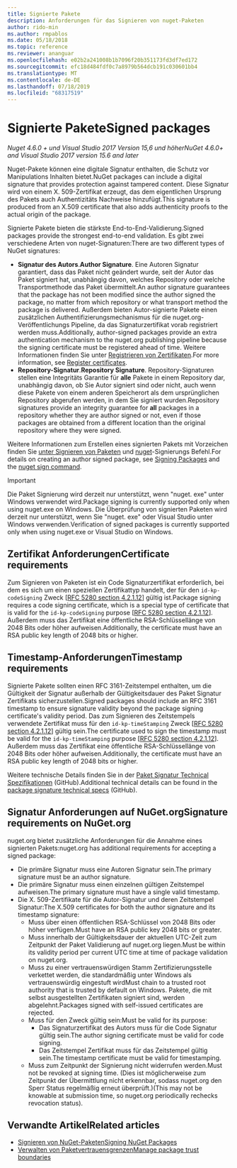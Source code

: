 ```yaml
---
title: Signierte Pakete
description: Anforderungen für das Signieren von nuget-Paketen
author: rido-min
ms.author: rmpablos
ms.date: 05/18/2018
ms.topic: reference
ms.reviewer: ananguar
ms.openlocfilehash: e02b2a241008b1b7096f20b351173fd3df7ed172
ms.sourcegitcommit: efc18d484fdf0c7a8979b564dcb191c030601bb4
ms.translationtype: MT
ms.contentlocale: de-DE
ms.lasthandoff: 07/18/2019
ms.locfileid: "68317519"
---
```

# <a name="signed-packages"></a><span data-ttu-id="0a5d0-103">Signierte Pakete</span><span class="sxs-lookup"><span data-stu-id="0a5d0-103">Signed packages</span></span>

<span data-ttu-id="0a5d0-104">*Nuget 4.6.0 + und Visual Studio 2017 Version 15,6 und höher*</span><span class="sxs-lookup"><span data-stu-id="0a5d0-104">*NuGet 4.6.0+ and Visual Studio 2017 version 15.6 and later*</span></span>

<span data-ttu-id="0a5d0-105">Nuget-Pakete können eine digitale Signatur enthalten, die Schutz vor Manipulations Inhalten bietet.</span><span class="sxs-lookup"><span data-stu-id="0a5d0-105">NuGet packages can include a digital signature that provides protection against tampered content.</span></span> <span data-ttu-id="0a5d0-106">Diese Signatur wird von einem X. 509-Zertifikat erzeugt, das dem eigentlichen Ursprung des Pakets auch Authentizitäts Nachweise hinzufügt.</span><span class="sxs-lookup"><span data-stu-id="0a5d0-106">This signature is produced from an X.509 certificate that also adds authenticity proofs to the actual origin of the package.</span></span>

<span data-ttu-id="0a5d0-107">Signierte Pakete bieten die stärkste End-to-End-Validierung.</span><span class="sxs-lookup"><span data-stu-id="0a5d0-107">Signed packages provide the strongest end-to-end validation.</span></span> <span data-ttu-id="0a5d0-108">Es gibt zwei verschiedene Arten von nuget-Signaturen:</span><span class="sxs-lookup"><span data-stu-id="0a5d0-108">There are two different types of NuGet signatures:</span></span>
- <span data-ttu-id="0a5d0-109">**Signatur des Autors**.</span><span class="sxs-lookup"><span data-stu-id="0a5d0-109">**Author Signature**.</span></span> <span data-ttu-id="0a5d0-110">Eine Autoren Signatur garantiert, dass das Paket nicht geändert wurde, seit der Autor das Paket signiert hat, unabhängig davon, welches Repository oder welche Transportmethode das Paket übermittelt.</span><span class="sxs-lookup"><span data-stu-id="0a5d0-110">An author signature guarantees that the package has not been modified since the author signed the package, no matter from which repository or what transport method the package is delivered.</span></span> <span data-ttu-id="0a5d0-111">Außerdem bieten Autor-signierte Pakete einen zusätzlichen Authentifizierungsmechanismus für die nuget.org-Veröffentlichungs Pipeline, da das Signaturzertifikat vorab registriert werden muss.</span><span class="sxs-lookup"><span data-stu-id="0a5d0-111">Additionally, author-signed packages provide an extra authentication mechanism to the nuget.org publishing pipeline because the signing certificate must be registered ahead of time.</span></span> <span data-ttu-id="0a5d0-112">Weitere Informationen finden Sie unter [Registrieren von Zertifikaten](#signature-requirements-on-nugetorg).</span><span class="sxs-lookup"><span data-stu-id="0a5d0-112">For more information, see [Register certificates](#signature-requirements-on-nugetorg).</span></span>
- <span data-ttu-id="0a5d0-113">**Repository-Signatur**.</span><span class="sxs-lookup"><span data-stu-id="0a5d0-113">**Repository Signature**.</span></span> <span data-ttu-id="0a5d0-114">Repository-Signaturen stellen eine Integritäts Garantie für **alle** Pakete in einem Repository dar, unabhängig davon, ob Sie Autor signiert sind oder nicht, auch wenn diese Pakete von einem anderen Speicherort als dem ursprünglichen Repository abgerufen werden, in dem Sie signiert wurden.</span><span class="sxs-lookup"><span data-stu-id="0a5d0-114">Repository signatures provide an integrity guarantee for **all** packages in a repository whether they are author signed or not, even if those packages are obtained from a different location than the original repository where they were signed.</span></span>   

<span data-ttu-id="0a5d0-115">Weitere Informationen zum Erstellen eines signierten Pakets mit Vorzeichen finden Sie [unter Signieren von Paketen](../create-packages/Sign-a-package.md) und [nuget](../reference/cli-reference/cli-ref-sign.md)-Signierungs Befehl.</span><span class="sxs-lookup"><span data-stu-id="0a5d0-115">For details on creating an author signed package, see [Signing Packages](../create-packages/Sign-a-package.md) and the [nuget sign command](../reference/cli-reference/cli-ref-sign.md).</span></span>

> [!Important]
> <span data-ttu-id="0a5d0-116">Die Paket Signierung wird derzeit nur unterstützt, wenn "nuget. exe" unter Windows verwendet wird.</span><span class="sxs-lookup"><span data-stu-id="0a5d0-116">Package signing is currently supported only when using nuget.exe on Windows.</span></span> <span data-ttu-id="0a5d0-117">Die Überprüfung von signierten Paketen wird derzeit nur unterstützt, wenn Sie "nuget. exe" oder Visual Studio unter Windows verwenden.</span><span class="sxs-lookup"><span data-stu-id="0a5d0-117">Verification of signed packages is currently supported only when using nuget.exe or Visual Studio on Windows.</span></span>

## <a name="certificate-requirements"></a><span data-ttu-id="0a5d0-118">Zertifikat Anforderungen</span><span class="sxs-lookup"><span data-stu-id="0a5d0-118">Certificate requirements</span></span>

<span data-ttu-id="0a5d0-119">Zum Signieren von Paketen ist ein Code Signaturzertifikat erforderlich, bei dem es sich um einen speziellen Zertifikattyp handelt, der für den `id-kp-codeSigning` Zweck [[RFC 5280 section 4.2.1.12](https://tools.ietf.org/html/rfc5280#section-4.2.1.12)] gültig ist.</span><span class="sxs-lookup"><span data-stu-id="0a5d0-119">Package signing requires a code signing certificate, which is a special type of certificate that is valid for the `id-kp-codeSigning` purpose [[RFC 5280 section 4.2.1.12](https://tools.ietf.org/html/rfc5280#section-4.2.1.12)].</span></span> <span data-ttu-id="0a5d0-120">Außerdem muss das Zertifikat eine öffentliche RSA-Schlüssellänge von 2048 Bits oder höher aufweisen.</span><span class="sxs-lookup"><span data-stu-id="0a5d0-120">Additionally, the certificate must have an RSA public key length of 2048 bits or higher.</span></span>

## <a name="timestamp-requirements"></a><span data-ttu-id="0a5d0-121">Timestamp-Anforderungen</span><span class="sxs-lookup"><span data-stu-id="0a5d0-121">Timestamp requirements</span></span>

<span data-ttu-id="0a5d0-122">Signierte Pakete sollten einen RFC 3161-Zeitstempel enthalten, um die Gültigkeit der Signatur außerhalb der Gültigkeitsdauer des Paket Signatur Zertifikats sicherzustellen.</span><span class="sxs-lookup"><span data-stu-id="0a5d0-122">Signed packages should include an RFC 3161 timestamp to ensure signature validity beyond the package signing certificate's validity period.</span></span> <span data-ttu-id="0a5d0-123">Das zum Signieren des Zeitstempels verwendete Zertifikat muss für den `id-kp-timeStamping` Zweck [[RFC 5280 section 4.2.1.12](https://tools.ietf.org/html/rfc5280#section-4.2.1.12)] gültig sein.</span><span class="sxs-lookup"><span data-stu-id="0a5d0-123">The certificate used to sign the timestamp must be valid for the `id-kp-timeStamping` purpose [[RFC 5280 section 4.2.1.12](https://tools.ietf.org/html/rfc5280#section-4.2.1.12)].</span></span> <span data-ttu-id="0a5d0-124">Außerdem muss das Zertifikat eine öffentliche RSA-Schlüssellänge von 2048 Bits oder höher aufweisen.</span><span class="sxs-lookup"><span data-stu-id="0a5d0-124">Additionally, the certificate must have an RSA public key length of 2048 bits or higher.</span></span>

<span data-ttu-id="0a5d0-125">Weitere technische Details finden Sie in der [Paket Signatur Technical Spezifikationen](https://github.com/NuGet/Home/wiki/Package-Signatures-Technical-Details) (GitHub).</span><span class="sxs-lookup"><span data-stu-id="0a5d0-125">Additional technical details can be found in the [package signature technical specs](https://github.com/NuGet/Home/wiki/Package-Signatures-Technical-Details) (GitHub).</span></span>

## <a name="signature-requirements-on-nugetorg"></a><span data-ttu-id="0a5d0-126">Signatur Anforderungen auf NuGet.org</span><span class="sxs-lookup"><span data-stu-id="0a5d0-126">Signature requirements on NuGet.org</span></span>

<span data-ttu-id="0a5d0-127">nuget.org bietet zusätzliche Anforderungen für die Annahme eines signierten Pakets:</span><span class="sxs-lookup"><span data-stu-id="0a5d0-127">nuget.org has additional requirements for accepting a signed package:</span></span>

- <span data-ttu-id="0a5d0-128">Die primäre Signatur muss eine Autoren Signatur sein.</span><span class="sxs-lookup"><span data-stu-id="0a5d0-128">The primary signature must be an author signature.</span></span>
- <span data-ttu-id="0a5d0-129">Die primäre Signatur muss einen einzelnen gültigen Zeitstempel aufweisen.</span><span class="sxs-lookup"><span data-stu-id="0a5d0-129">The primary signature must have a single valid timestamp.</span></span>
- <span data-ttu-id="0a5d0-130">Die X. 509-Zertifikate für die Autor-Signatur und deren Zeitstempel Signatur:</span><span class="sxs-lookup"><span data-stu-id="0a5d0-130">The X.509 certificates for both the author signature and its timestamp signature:</span></span>
  - <span data-ttu-id="0a5d0-131">Muss über einen öffentlichen RSA-Schlüssel von 2048 Bits oder höher verfügen.</span><span class="sxs-lookup"><span data-stu-id="0a5d0-131">Must have an RSA public key 2048 bits or greater.</span></span>
  - <span data-ttu-id="0a5d0-132">Muss innerhalb der Gültigkeitsdauer der aktuellen UTC-Zeit zum Zeitpunkt der Paket Validierung auf nuget.org liegen.</span><span class="sxs-lookup"><span data-stu-id="0a5d0-132">Must be within its validity period per current UTC time at time of package validation on nuget.org.</span></span>
  - <span data-ttu-id="0a5d0-133">Muss zu einer vertrauenswürdigen Stamm Zertifizierungsstelle verkettet werden, die standardmäßig unter Windows als vertrauenswürdig eingestuft wird</span><span class="sxs-lookup"><span data-stu-id="0a5d0-133">Must chain to a trusted root authority that is trusted by default on Windows.</span></span> <span data-ttu-id="0a5d0-134">Pakete, die mit selbst ausgestellten Zertifikaten signiert sind, werden abgelehnt.</span><span class="sxs-lookup"><span data-stu-id="0a5d0-134">Packages signed with self-issued certificates are rejected.</span></span>
  - <span data-ttu-id="0a5d0-135">Muss für den Zweck gültig sein:</span><span class="sxs-lookup"><span data-stu-id="0a5d0-135">Must be valid for its purpose:</span></span> 
    - <span data-ttu-id="0a5d0-136">Das Signaturzertifikat des Autors muss für die Code Signatur gültig sein.</span><span class="sxs-lookup"><span data-stu-id="0a5d0-136">The author signing certificate must be valid for code signing.</span></span>
    - <span data-ttu-id="0a5d0-137">Das Zeitstempel Zertifikat muss für das Zeitstempel gültig sein.</span><span class="sxs-lookup"><span data-stu-id="0a5d0-137">The timestamp certificate must be valid for timestamping.</span></span>
  - <span data-ttu-id="0a5d0-138">Muss zum Zeitpunkt der Signierung nicht widerrufen werden.</span><span class="sxs-lookup"><span data-stu-id="0a5d0-138">Must not be revoked at signing time.</span></span> <span data-ttu-id="0a5d0-139">(Dies ist möglicherweise zum Zeitpunkt der Übermittlung nicht erkennbar, sodass nuget.org den Sperr Status regelmäßig erneut überprüft.)</span><span class="sxs-lookup"><span data-stu-id="0a5d0-139">(This may not be knowable at submission time, so nuget.org periodically rechecks revocation status).</span></span>
  
  
## <a name="related-articles"></a><span data-ttu-id="0a5d0-140">Verwandte Artikel</span><span class="sxs-lookup"><span data-stu-id="0a5d0-140">Related articles</span></span>

- [<span data-ttu-id="0a5d0-141">Signieren von NuGet-Paketen</span><span class="sxs-lookup"><span data-stu-id="0a5d0-141">Signing NuGet Packages</span></span>](../create-packages/Sign-a-Package.md)
- [<span data-ttu-id="0a5d0-142">Verwalten von Paketvertrauensgrenzen</span><span class="sxs-lookup"><span data-stu-id="0a5d0-142">Manage package trust boundaries</span></span>](../consume-packages/installing-signed-packages.md)
